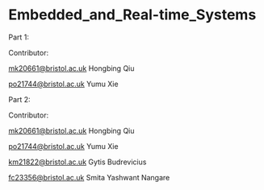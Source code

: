 # Embedded_and_Real-time_Systems

Part 1:

Contributor:

mk20661@bristol.ac.uk Hongbing Qiu

po21744@bristol.ac.uk Yumu Xie

Part 2:

Contributor:

mk20661@bristol.ac.uk Hongbing Qiu

po21744@bristol.ac.uk Yumu Xie

km21822@bristol.ac.uk Gytis Budrevicius

fc23356@bristol.ac.uk Smita Yashwant Nangare
